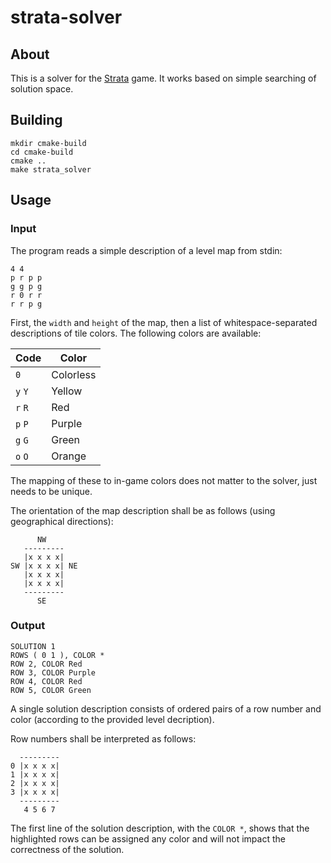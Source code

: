 # strata-solver

## About

This is a solver for the [Strata](http://www.graveck.com/strata/) game.
It works based on simple searching of solution space.

## Building

```
mkdir cmake-build
cd cmake-build
cmake ..
make strata_solver
```

## Usage

### Input

The program reads a simple description of a level map from stdin:

```
4 4
p r p p
g g p g
r 0 r r
r r p g
```

First, the `width` and `height` of the map,
then a list of whitespace-separated descriptions of tile colors.
The following colors are available:

|Code   |Color    |
|-------|---------|
|`0`    |Colorless|
|`y` `Y`|Yellow   |
|`r` `R`|Red      |
|`p` `P`|Purple   |
|`g` `G`|Green    |
|`o` `O`|Orange   |

The mapping of these to in-game colors does not matter to the solver,
just needs to be unique.

The orientation of the map description
shall be as follows (using geographical directions):

```
      NW
   ---------
   |x x x x|
SW |x x x x| NE
   |x x x x|
   |x x x x|
   ---------
      SE
```

### Output

```
SOLUTION 1
ROWS ( 0 1 ), COLOR *
ROW 2, COLOR Red
ROW 3, COLOR Purple
ROW 4, COLOR Red
ROW 5, COLOR Green
```

A single solution description consists of ordered pairs
of a row number and color (according to the provided level decription).

Row numbers shall be interpreted as follows:

```
  ---------
0 |x x x x|
1 |x x x x|
2 |x x x x|
3 |x x x x|
  ---------
   4 5 6 7
```

The first line of the solution description, with the `COLOR *`,
shows that the highlighted rows can be assigned any color
and will not impact the correctness of the solution.
